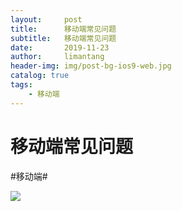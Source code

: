 ```yaml
---
layout:     post
title:      移动端常见问题
subtitle:   移动端常见问题
date:       2019-11-23
author:     limantang
header-img: img/post-bg-ios9-web.jpg
catalog: true
tags:
    - 移动端
---
```

# 移动端常见问题
#移动端#


![](%E7%A7%BB%E5%8A%A8%E7%AB%AF%E5%B8%B8%E8%A7%81%E9%97%AE%E9%A2%98/2019-6-5-13-57-43.png)
